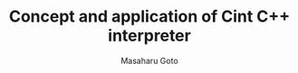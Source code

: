 ---
layout: default
title:  Concept and application of Cint C++ interpreter
author: Masaharu Goto
publication: Interface magazine 1996 Aug-Nov, CQ publishing, (Japanese)
year: 1996
type: CINT
doi:
abstract:
---